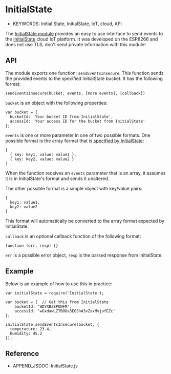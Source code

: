<!--- Copyright (c) 2016 Patrick Van Oosterwijck. See the file LICENSE for copying permission. -->
InitialState
============

* KEYWORDS: Initial State, InitialState, IoT, cloud, API

The [InitialState module](/modules/InitialState.js) provides an easy to use
interface to send events to the [InitialState](https://www.initialstate.com/)
cloud IoT platform. It was developed on the ESP8266 and does not use TLS,
don't send private information with this module!

API
---

The module exports one function: `sendEventsInsecure`.  This function sends
the provided events to the specified InitialState bucket.  It has the
following format:

```
sendEventsInsecure(bucket, events, [more events], [callback])
```

`bucket` is an object with the following properties:
```
var bucket = {
  bucketId: 'Your bucket ID from InitialState',
  accessId: 'Your access ID for the bucket from InitialState'
};
```

`events` is one or more parameter in one of two possible formats.
One possible format is the array format that is 
[specified by InitialState](http://docs.initialstateeventsapi.apiary.io/#reference/event-data/events-json):
```
[
  { key: key1, value: value1 },
  { key: key2, value: value2 }
]
```
When the function receives an `events` parameter that is an array,
it assumes it is in InitialState's format and sends it unaltered.

The other possible format is a simple object with key/value pairs:
```
{
  key1: value1,
  key2: value2
}
```
This format will automatically be converted to the array format
expected by InitialState.
  
`callback` is an optional callback function of the following format:
```
function (err, resp) {}
```
`err` is a possible error object, `resp` is the parsed response from
InitialState.

Example
-------

Below is an example of how to use this in practice:

```
var initialState = require('InitialState');

var bucket = {  // Get this from InitialState
    bucketId: 'WDYXBZEPUNFM',
    accessId: 'wGxdawLZTBODa3EGShA3vZaxMvjofEZc'
};

initialState.sendEventsInsecure(bucket, {
  temperature: 23.4,
  humidity: 45.2
});
```

Reference
---------

* APPEND_JSDOC: InitialState.js
